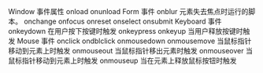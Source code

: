 Window 事件属性
	onload
	onunload
Form 事件
	onblur 	元素失去焦点时运行的脚本。
	onchange
	onfocus
	onreset
	onselect
	onsubmit
Keyboard 事件
	onkeydown  在用户按下按键时触发
	onkeypress
	onkeyup  当用户释放按键时触发
Mouse 事件
	onclick
	ondblclick
	onmousedown
	onmousemove  当鼠标指针移动到元素上时触发
	onmouseout  当鼠标指针移出元素时触发
	onmouseover  当鼠标指针移动到元素上时触发
	onmouseup  当在元素上释放鼠标按钮时触发